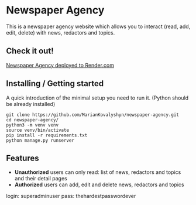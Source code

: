 # Newspaper Agency

This is a newspaper agency website which allows you to interact (read, add, edit, delete)
with news, redactors and topics.

## Check it out!

[Newspaper Agency deployed to Render.com](https://newspaper-agency-xel6.onrender.com/)

## Installing / Getting started

A quick introduction of the minimal setup you need to run it.
(Python should be already installed)

```shell
git clone https://github.com/MarianKovalyshyn/newspaper-agency.git
cd newspaper-agency/
python3 -m venv venv
source venv/bin/activate
pip install -r requirements.txt
python manage.py runserver
```

## Features

* **Unauthorized** users can only read: list of news, redactors and topics
and their detail pages
* **Authorized** users can add, edit and delete news, redactors and topics

login: superadminuser
pass: thehardestpasswordever
